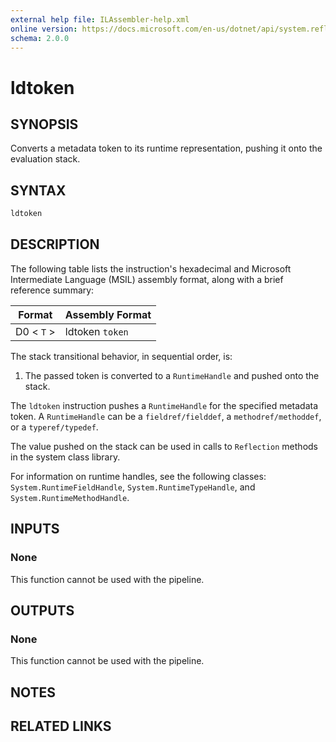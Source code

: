 ```yaml
---
external help file: ILAssembler-help.xml
online version: https://docs.microsoft.com/en-us/dotnet/api/system.reflection.emit.opcodes.ldtoken
schema: 2.0.0
---
```


# ldtoken

## SYNOPSIS

Converts a metadata token to its runtime representation, pushing it onto the evaluation stack.

## SYNTAX

```powershell
ldtoken
```

## DESCRIPTION

The following table lists the instruction's hexadecimal and Microsoft Intermediate Language (MSIL) assembly format, along with a brief reference summary:

| Format     | Assembly Format |
| ---------- | --------------- |
| D0 < `T` > | ldtoken `token` |

 The stack transitional behavior, in sequential order, is:

1.  The passed token is converted to a `RuntimeHandle` and pushed onto the stack.

 The `ldtoken` instruction pushes a `RuntimeHandle` for the specified metadata token. A `RuntimeHandle` can be a `fieldref/fielddef`, a `methodref/methoddef`, or a `typeref/typedef`.

 The value pushed on the stack can be used in calls to `Reflection` methods in the system class library.

 For information on runtime handles, see the following classes: `System.RuntimeFieldHandle`, `System.RuntimeTypeHandle`, and `System.RuntimeMethodHandle`.

## INPUTS

### None

This function cannot be used with the pipeline.

## OUTPUTS

### None

This function cannot be used with the pipeline.

## NOTES

## RELATED LINKS
